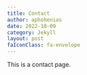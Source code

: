 ```yaml
---
title: Contact
author: aphohenias
date: 2022-10-09
category: Jekyll
layout: post
faIconClass: fa-envelope
---
```


This is a contact page.
